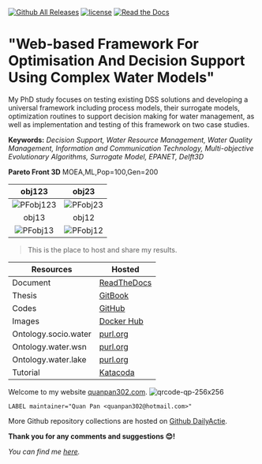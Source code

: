 [![Github All Releases](https://img.shields.io/github/downloads/atom/atom/total.svg)](https://github.com/quanpan302/phd)
[![license](https://img.shields.io/github/license/mashape/apistatus.svg)](https://github.com/quanpan302/phd)
[![Read the Docs](https://img.shields.io/readthedocs/pip.svg)](https://readthedocs.org/projects/phd/)

# "Web-based Framework For Optimisation And Decision Support Using Complex Water Models"

My PhD study focuses on testing existing DSS solutions and developing a universal framework including process models, their surrogate models, optimization routines to support decision making for water management, as well as implementation and testing of this framework on two case studies. 

**Keywords:** _Decision Support, Water Resource Management, Water Quality Management, Information and Communication Technology, Multi-objective Evolutionary Algorithms, Surrogate Model, EPANET, Delft3D_

**Pareto Front 3D**
MOEA,ML,Pop=100,Gen=200

| obj123  | obj23           |
|:-------:|:---------------:|
| ![PFobj123](https://raw.githubusercontent.com/quanpan302/phd/master/20180301A-MOEA-result-all-obj123.json-123.png) | ![PFobj23](https://raw.githubusercontent.com/quanpan302/phd/master/20180301A-MOEA-result-all-obj123.json-23.png) |
| obj13   | obj12           |
| ![PFobj13](https://raw.githubusercontent.com/quanpan302/phd/master/20180301A-MOEA-result-all-obj123.json-13.png)   | ![PFobj12](https://raw.githubusercontent.com/quanpan302/phd/master/20180301A-MOEA-result-all-obj123.json-12.png) |

> This is the place to host and share my results.

| Resources            | Hosted                                                 |
| -------------------- | ------------------------------------------------------ |
| Document             | [ReadTheDocs](http://phd.readthedocs.io)               |
| Thesis               | [GitBook](https://quanpan302.gitbooks.io/phd/content)  |
| Codes                | [GitHub](https://github.com/quanpan302/phd)            |
| Images               | [Docker Hub](https://hub.docker.com/r/quanpan302/phd)  |
| Ontology.socio.water | [purl.org](http://purl.org/socio/water)                |
| Ontology.water.wsn   | [purl.org](http://purl.org/water/wsn)                  |
| Ontology.water.lake  | [purl.org](http://purl.org/water/lake)                 |
| Tutorial             | [Katacoda](https://www.katacoda.com/quanpan302)        |

Welcome to my website [quanpan302.com](http://www.quanpan302.com).
![qrcode-qp-256x256](https://raw.githubusercontent.com/quanpan302/phd/master/qrcode-qp-256x256.png)

```
LABEL maintainer="Quan Pan <quanpan302@hotmail.com>"
```

More Github repository collections are hosted on [Github DailyActie](https://github.com/DailyActie).

**Thank you for any comments and suggestions :blush:!**

_You can find me [here](http://www.quanpan302.com/en/contact)._
